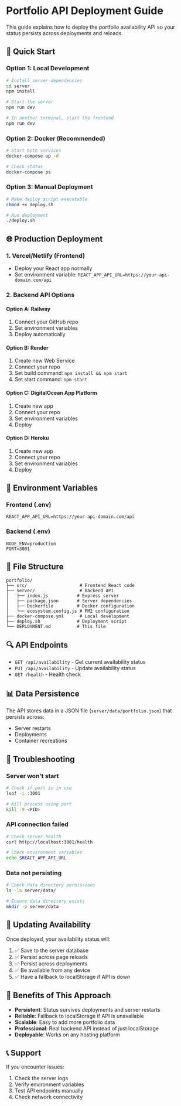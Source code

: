 # Portfolio API Deployment Guide

This guide explains how to deploy the portfolio availability API so your status persists across deployments and reloads.

## 🚀 Quick Start

### Option 1: Local Development

```bash
# Install server dependencies
cd server
npm install

# Start the server
npm run dev

# In another terminal, start the frontend
npm run dev
```

### Option 2: Docker (Recommended)

```bash
# Start both services
docker-compose up -d

# Check status
docker-compose ps
```

### Option 3: Manual Deployment

```bash
# Make deploy script executable
chmod +x deploy.sh

# Run deployment
./deploy.sh
```

## 🌐 Production Deployment

### 1. Vercel/Netlify (Frontend)

- Deploy your React app normally
- Set environment variable: `REACT_APP_API_URL=https://your-api-domain.com/api`

### 2. Backend API Options

#### Option A: Railway

1. Connect your GitHub repo
2. Set environment variables
3. Deploy automatically

#### Option B: Render

1. Create new Web Service
2. Connect your repo
3. Set build command: `npm install && npm start`
4. Set start command: `npm start`

#### Option C: DigitalOcean App Platform

1. Create new app
2. Connect your repo
3. Set environment variables
4. Deploy

#### Option D: Heroku

1. Create new app
2. Connect your repo
3. Set environment variables
4. Deploy

## 🔧 Environment Variables

### Frontend (.env)

```env
REACT_APP_API_URL=https://your-api-domain.com/api
```

### Backend (.env)

```env
NODE_ENV=production
PORT=3001
```

## 📁 File Structure

```
portfolio/
├── src/                    # Frontend React code
├── server/                 # Backend API
│   ├── index.js           # Express server
│   ├── package.json       # Server dependencies
│   ├── Dockerfile         # Docker configuration
│   └── ecosystem.config.js # PM2 configuration
├── docker-compose.yml      # Local development
├── deploy.sh              # Deployment script
└── DEPLOYMENT.md          # This file
```

## 🔍 API Endpoints

- `GET /api/availability` - Get current availability status
- `PUT /api/availability` - Update availability status
- `GET /health` - Health check

## 📊 Data Persistence

The API stores data in a JSON file (`server/data/portfolio.json`) that persists across:

- Server restarts
- Deployments
- Container recreations

## 🚨 Troubleshooting

### Server won't start

```bash
# Check if port is in use
lsof -i :3001

# Kill process using port
kill -9 <PID>
```

### API connection failed

```bash
# Check server health
curl http://localhost:3001/health

# Check environment variables
echo $REACT_APP_API_URL
```

### Data not persisting

```bash
# Check data directory permissions
ls -la server/data/

# Ensure data directory exists
mkdir -p server/data
```

## 🔄 Updating Availability

Once deployed, your availability status will:

1. ✅ Save to the server database
2. ✅ Persist across page reloads
3. ✅ Persist across deployments
4. ✅ Be available from any device
5. ✅ Have a fallback to localStorage if API is down

## 🌟 Benefits of This Approach

- **Persistent**: Status survives deployments and server restarts
- **Reliable**: Fallback to localStorage if API is unavailable
- **Scalable**: Easy to add more portfolio data
- **Professional**: Real backend API instead of just localStorage
- **Deployable**: Works on any hosting platform

## 📞 Support

If you encounter issues:

1. Check the server logs
2. Verify environment variables
3. Test API endpoints manually
4. Check network connectivity
